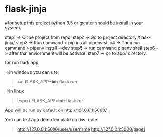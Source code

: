# flask-jinja

#for setup this project python 3.5 or greater should be install in your system.

step1 -> Clone project from repo.
step2 -> Go to project directory /flask-jinja/
step3 -> Run cammand > pip install pipenv
step4 -> Then run cammand > pipenv install --dev
step5 -> run cammand pipenv shell
step6 -> after that enviornment will be activate.
step7 -> go to app/ directory.

for run flask app

->In windows you can use

>set FLASK_APP=__init__
>flask run


->In linux

>export FLASK_APP=__init__
>flask run

App will be run by default on http://127.0.0.1:5000/

You can test app demo template on this route

> http://127.0.0.1:5000/user/username
> http://127.0.0.1:5000/page1


